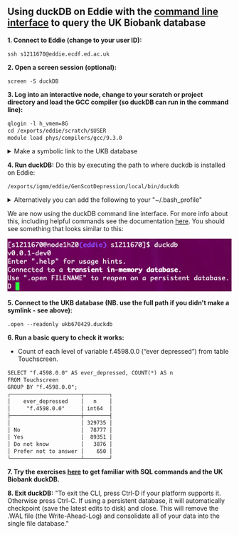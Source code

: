 ## Using duckDB on Eddie with the [command line interface](https://duckdb.org/docs/api/cli.html) to query the UK Biobank database

**1. Connect to Eddie (change to your user ID):**
```
ssh s1211670@eddie.ecdf.ed.ac.uk
```

**2. Open a screen session (optional):**
```
screen -S duckDB
```

**3. Log into an interactive node, change to your scratch or project directory and load the GCC compiler (so duckDB can run in the command line):**
```
qlogin -l h_vmem=8G
cd /exports/eddie/scratch/$USER
module load phys/compilers/gcc/9.3.0
```

<details>
  <summary>Make a symbolic link to the UKB database</summary>

More info about symlinks [here](https://linuxize.com/post/how-to-create-symbolic-links-in-linux-using-the-ln-command/).
```
ln -s /exports/igmm/eddie/GenScotDepression/data/ukb/phenotypes/fields/2022-11-phenotypes-ukb670429-v0.7.1/ukb670429.duckdb ukb670429.duckdb
```
A symlink is now saved in your current directory, so you can now use `ukb670429.duckdb` instead of typing `/exports/igmm/eddie/GenScotDepression/data/ukb/phenotypes/fields/2022-11-phenotypes-ukb670429-v0.7.1/ukb670429.duckdb` when you are working from within this current directory.
</details>

**4. Run duckDB:**
Do this by executing the path to where duckdb is installed on Eddie:
```
/exports/igmm/eddie/GenScotDepression/local/bin/duckdb
```

<details>
  <summary>Alternatively you can add the following to your "~/.bash_profile" </summary>

```
export PATH=$PATH:/exports/igmm/eddie/GenScotDepression/local/bin/
```
This then allows duckdb to run by simply executing `duckdb` rather than typing the long path. NB. `.bash_profile` is run everytime you log into Eddie.
</details>

We are now using the duckDB command line interface. For more info about this, including helpful commands see the documentation [here](https://duckdb.org/docs/api/cli.html). You should see something that looks similar to this:

![figs/duckDB_open.png](figs/duckDB_open.png)

**5. Connect to the UKB database (NB. use the full path if you didn't make a symlink - see above):**
```
.open --readonly ukb670429.duckdb
```

**6. Run a basic query to check it works:**
* Count of each level of variable f.4598.0.0 (“ever depressed”) from table Touchscreen.
```
SELECT "f.4598.0.0" AS ever_depressed, COUNT(*) AS n
FROM Touchscreen
GROUP BY "f.4598.0.0";
┌──────────────────────┬────────┐
│    ever_depressed    │   n    │
│     "f.4598.0.0"     │ int64  │
├──────────────────────┼────────┤
│                      │ 329735 │
│ No                   │  78777 │
│ Yes                  │  89351 │
│ Do not know          │   3876 │
│ Prefer not to answer │    650 │
└──────────────────────┴────────┘
```

**7. Try the exercises [here](exercises.md) to get familiar with SQL commands and the UK Biobank duckDB.**

**8. Exit duckDB:**
"To exit the CLI, press Ctrl-D if your platform supports it. Otherwise press Ctrl-C. If using a persistent database, it will automatically checkpoint (save the latest edits to disk) and close. This will remove the .WAL file (the Write-Ahead-Log) and consolidate all of your data into the single file database."


